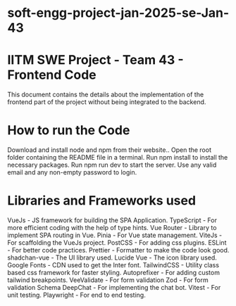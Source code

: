 # soft-engg-project-jan-2025-se-Jan-43

# IITM SWE Project - Team 43 - Frontend Code
This document contains the details about the implementation of the frontend part of the project without being integrated to the backend.

# How to run the Code
Download and install node and npm from their website..
Open the root folder containing the README file in a terminal.
Run npm install to install the necessary packages.
Run npm run dev to start the server.
Use any valid email and any non-empty password to login.

# Libraries and Frameworks used
VueJs - JS framework for building the SPA Application.
TypeScript - For more efficient coding with the help of type hints.
Vue Router - Library to implement SPA routing in Vue.
Pinia - For Vue state management.
ViteJs - For scaffolding the VueJs project.
PostCSS - For adding css plugins.
ESLint - For better code practices.
Prettier - Formatter to make the code look good.
shadchan-vue - The UI library used.
Lucide Vue - The icon library used.
Google Fonts - CDN used to get the Inter font.
TailwindCSS - Utility class based css framework for faster styling.
Autoprefixer - For adding custom tailwind breakpoints.
VeeValidate - For form validation
Zod - For form validation Schema
DeepChat - For implementing the chat bot.
Vitest - For unit testing.
Playwright - For end to end testing.

